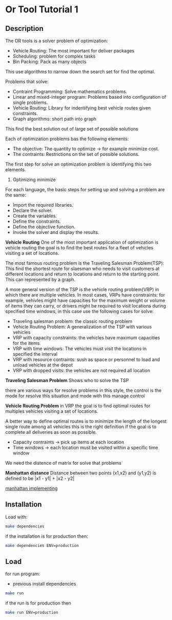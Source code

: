 # Or Tool Tutorial 1

## Description
The OR tools is a solver problem of optimization:

- Vehicle Routing: The most important for deliver packages
- Scheduling: problem for complex tasks
- Bin Packing: Pack as many objects

This use algorithms to narrow down the search set for find the optimal.

Problems that solve:

- Contraint Programming: Solve mathematics problems.
- Linear and mixed-integer program: Problems based into configuration of single problems.
- Vehicle Routing: Library for indentifying best vehicle routes given constraints.
- Graph algorithms: short path into graph

This find the best solution out of large set of possible solutions

Each of optimization problems bas the following elements:
- The objective: The quantity to optimize -> for example minimize cost.
- The contraints: Restrictions on the set of possible solutions.

The first step for solve an optimization problem is identifying this two elements.

1. Optimizing minimize

For each language, the basic steps for setting up and solving a problem are the same:
- Import the required libraries.
- Declare the solver.
- Create the variables.
- Define the constraints.
- Define the objective function.
- Invoke the solver and display the results.


**Vehicle Routing**
One of the  most important application of optimization is vehicle routing the goal is to find the best routes for a fleet of vehicles visiting a set of locations.

The most famous routing problem is the Traveling Salesman Problem(TSP): This find the shortest route for slaesman who needs to visit customers at different locations and return to locations and return to the starting point. This can represented by a graph.

A more general version of the TSP is the vehicle routing problem(VRP) in which there are multiple vehicles. In most cases, VRPs have constraints: for example, vehivles might have capacities for the maximum weight or volume of items they can carry, or drivers might be required to visit locations during specified time windows, in this case use the following cases for solve:
- Traveling salesman problem: the classic routing problem
- Vehicle Routing Problem: A generalization of the TSP with various vehicles
- VRP with capacity constraints: the vehicles have maximum capacities for the items
- VRP with time windows: The vehicles must visit the locations in specified the interval
- VRP with resource contraints: sush as space or personnel to load and unload vehicles at the depot
- VRP with dropped visits: the vehicles are not required all location

**Traveling Salesman Problem**
Shows who to solve the TSP

there are various ways for resolve problems in this style, the control is the mode for resolve this situation and mode with this manage control

**Vehicle Routing Problem**
in VRP the goal is to find optimal routes for multiples vehicles visiting a set of locations.

A better way to define optimal routes is to minimize the length of the longest single route among all vehicles this is the right definition if the goal is to complete all deliveries as soon as possible.

- Capacity contraints -> pick up items at each location
- Time windows -> each location must be visited within a specific time window

We need the distence of matrix for solve that problems

**Manhattan distance**
Distance between two points (x1,x2) and (y1,y2) is defined to be |x1 - y1| + |x2 - y2|

[manhattan implementing](https://gist.github.com/vmgabriel/2cd48fe2b560a35e290a393d23abdd80 "manhattan implementing")

## Installation
Load with:
```bash
make dependencies
```

if the installation is for production then:
```bash
make dependencies ENV=production
```

## Load
for run program:
- previous install dependencies

```bash
make run
```

if the run is for production then
```bash
make run ENV=production
```

